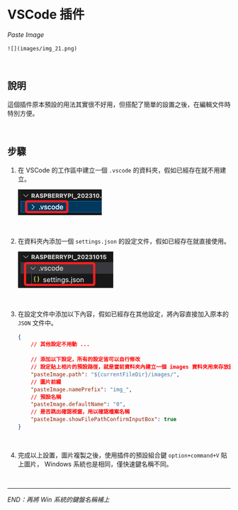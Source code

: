 # VSCode 插件

_Paste Image_

    ![](images/img_21.png)

<br>

## 說明

這個插件原本預設的用法其實很不好用，但搭配了簡單的設置之後，在編輯文件時特別方便。


<br>

## 步驟

1. 在 VSCode 的工作區中建立一個 `.vscode` 的資料夾，假如已經存在就不用建立。

    ![](images/img_22.png)

<br>

2. 在資料夾內添加一個 `settings.json` 的設定文件，假如已經存在就直接使用。

    ![](images/img_23.png)

<br>

3. 在設定文件中添加以下內容，假如已經存在其他設定，將內容直接加入原本的 `JSON` 文件中。

    ```json
    {
        // 其他設定不用動 ...

        // 添加以下設定，所有的設定皆可以自行修改
        // 設定貼上相片的預設路徑，就是當前資料夾內建立一個 images 資料夾用來存放圖檔
        "pasteImage.path": "${currentFileDir}/images/",
        // 圖片前綴
        "pasteImage.namePrefix": "img_",
        // 預設名稱
        "pasteImage.defaultName": "0",
        // 是否跳出確認視窗，用以確認檔案名稱
        "pasteImage.showFilePathConfirmInputBox": true
    }
    ```

<br>

4. 完成以上設置，圖片複製之後，使用插件的預設組合鍵 `option+command+V` 貼上圖片， Windows 系統也是相同，僅快速鍵名稱不同。



<br>

---

_END：再將 Win 系統的鍵盤名稱補上_